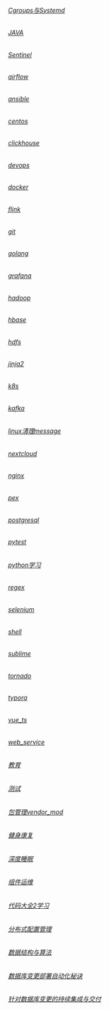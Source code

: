 ###### [Cgroups与Systemd](.NOTES/Cgroups与Systemd.md)
###### [JAVA](.NOTES/JAVA.md)
###### [Sentinel](.NOTES/Sentinel.md)
###### [airflow](.NOTES/airflow.md)
###### [ansible](.NOTES/ansible.md)
###### [centos](.NOTES/centos.md)
###### [clickhouse](.NOTES/clickhouse.md)
###### [devops](.NOTES/devops.md)
###### [docker](.NOTES/docker.md)
###### [flink](.NOTES/flink.md)
###### [git](.NOTES/git.md)
###### [golang](.NOTES/golang.md)
###### [grafana](.NOTES/grafana.md)
###### [hadoop](.NOTES/hadoop.md)
###### [hbase](.NOTES/hbase.md)
###### [hdfs](.NOTES/hdfs.md)
###### [jinja2](.NOTES/jinja2.md)
###### [k8s](.NOTES/k8s.md)
###### [kafka](.NOTES/kafka.md)
###### [linux清理message](.NOTES/linux清理message.md)
###### [nextcloud](.NOTES/nextcloud.md)
###### [nginx](.NOTES/nginx.md)
###### [pex](.NOTES/pex.md)
###### [postgresql](.NOTES/postgresql.md)
###### [pytest](.NOTES/pytest.md)
###### [python学习](.NOTES/python学习.md)
###### [regex](.NOTES/regex.md)
###### [selenium](.NOTES/selenium.md)
###### [shell](.NOTES/shell.md)
###### [sublime](.NOTES/sublime.md)
###### [tornado](.NOTES/tornado.md)
###### [typora](.NOTES/typora.md)
###### [vue_ts](.NOTES/vue_ts.md)
###### [web_service](.NOTES/web_service)
###### [教育](.NOTES/教育.md)
###### [测试](.NOTES/测试.md)
###### [包管理vendor_mod](.NOTES/包管理vendor_mod.md)
###### [健身康复](.NOTES/健身康复.md)
###### [深度睡眠](.NOTES/深度睡眠.md)
###### [组件运维](.NOTES/组件运维.md)
###### [代码大全2学习](.NOTES/代码大全2学习.md)
###### [分布式配置管理](.NOTES/分布式配置管理.md)
###### [数据结构与算法](.NOTES/数据结构与算法.md)
###### [数据库变更部署自动化秘诀](.NOTES/数据库变更部署自动化秘诀.md)
###### [针对数据库变更的持续集成与交付](.NOTES/针对数据库变更的持续集成与交付.md)
